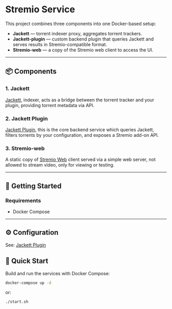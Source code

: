 # Stremio Service

This project combines three components into one Docker-based setup:

- **Jackett** — torrent indexer proxy, aggregates torrent trackers.
- **Jackett-plugin** — custom backend plugin that queries Jackett and serves results in Stremio-compatible format.
- **Stremio-web** — a copy of the Stremio web client to access the UI.

---

## 📦 Components

### 1. Jackett

[Jackett](https://github.com/Jackett/Jackett), indexer, acts as a bridge between the torrent tracker and your plugin, providing torrent metadata via API.

### 2. Jackett Plugin

[Jackett Plugin](https://github.com/asirkov/jackett-plugin), this is the core backend service which queries Jackett, filters torrents by your configuration, and exposes a Stremio add-on API.

### 3. Stremio-web

A static copy of [Stremio Web](https://github.com/Stremio/stremio-web) client served via a simple web server, not allowed to stream video, only for viewing or testing.

---

## 🚀 Getting Started

### Requirements

- Docker Compose

---

## ⚙️ Configuration

See: [Jackett Plugin](https://github.com/asirkov/jackett-plugin?tab=readme-ov-file#%EF%B8%8F-configuration)

## 🚀 Quick Start

Build and run the services with Docker Compose:

```bash
docker-compose up -d
```

or:

```bash
./start.sh
```
